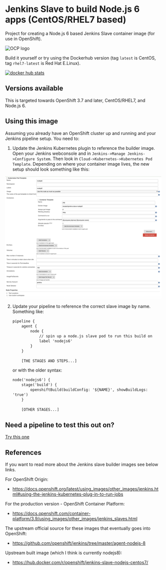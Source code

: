 # Jenkins Slave to build Node.js 6 apps (CentOS/RHEL7 based)
Project for creating a Node.js 6 based Jenkins Slave container image (for use in OpenShift).

<img src="https://www.openshift.com/images/logos/openshift/Logotype_RH_OpenShift_wLogo_RGB_Gray.svg" alt="OCP logo" height="70" >

Build it yourself or try using the Dockerhub version (tag `latest` is CentOS, tag `rhel7-latest` is Red Hat E.Linux).

[![docker hub stats](http://dockeri.co/image/dudash/jenkins-slave-nodejs6)](https://hub.docker.com/r/dudash/jenkins-slave-nodejs6/)

## Versions available
This is targeted towards OpenShift 3.7 and later, CentOS/RHEL7, and Node.js 6.

## Using this image
Assuming you already have an OpenShift cluster up and running and your Jenkins pipeline setup.  You need to:
1. Update the Jenkins Kubernetes plugin to reference the builder image.  Open your Jenkins webconsole and in ```Jenkins->Manage Jenkins->Configure System```. Then look in ```Cloud->Kubernetes->Kubernetes Pod Template```.  Depending on where your container image lives, the new setup should look something like this:

![Screenshot](./.screens/jenkins-plugin.png?raw=true)


2. Update your pipeline to reference the correct slave image by name.  Something like:
    
    ```
    pipeline {
        agent {
            node {
                // spin up a node.js slave pod to run this build on
                label 'nodejs6'
            }
        }

        [THE STAGES AND STEPS...]
    ```
    
    or with the older syntax:
    
    ```
    node('nodejs6') {
        stage('build') {
            openshiftBuild(buildConfig: '${NAME}', showBuildLogs: 'true')
        }
        
        [OTHER STAGES...]
    ```

## Need a pipeline to test this out on?
[Try this one](https://github.com/dudash/openshiftexamples-cicdpipeline)

## References
If you want to read more about the Jenkins slave builder images see below links.

For OpenShift Origin:
* https://docs.openshift.org/latest/using_images/other_images/jenkins.html#using-the-jenkins-kubernetes-plug-in-to-run-jobs

For the production version - OpenShift Container Platform:
* https://docs.openshift.com/container-platform/3.9/using_images/other_images/jenkins_slaves.html

The upstream official source for these images that eventually goes into OpenShift:
* https://github.com/openshift/jenkins/tree/master/agent-nodejs-8

Upstream built image (which I think is currently nodejs8):
* https://hub.docker.com/r/openshift/jenkins-slave-nodejs-centos7/
